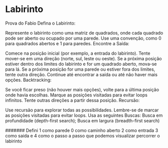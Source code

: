 # Labirinto
Prova do Fabio 
Defina o Labirinto:

Represente o labirinto como uma matriz de quadrados, onde cada quadrado pode ser aberto ou ocupado por uma parede.
Use uma convenção, como 0 para quadrados abertos e 1 para paredes.
Encontre a Saída:

Comece na posição inicial (por exemplo, a entrada do labirinto).
Tente mover-se em uma direção (norte, sul, leste ou oeste).
Se a próxima posição estiver dentro dos limites do labirinto e for um quadrado aberto, mova-se para lá.
Se a próxima posição for uma parede ou estiver fora dos limites, tente outra direção.
Continue até encontrar a saída ou até não haver mais opções.
Backtracking:

Se você ficar preso (não houver mais opções), volte para a última posição onde havia escolhas.
Marque as posições visitadas para evitar loops infinitos.
Tente outras direções a partir dessa posição.
Recursão:

Use recursão para explorar todas as possibilidades.
Lembre-se de marcar as posições visitadas para evitar loops.
Usa as seguintes Buscas:
Busca em profundidade (depth-first search);
Busca em largura (breadth-first search)

#######
Defini 1 como parede 0 como caminho aberto 2 como entrada 3 como saida e 4 como o passo a passo que podemos visualizar percorrer o labirinto
